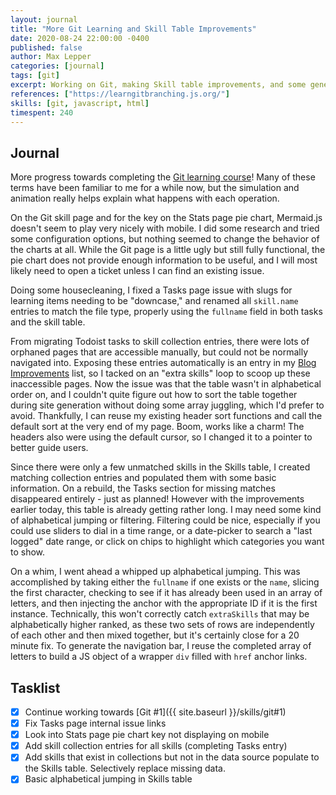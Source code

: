 ```yaml
---
layout: journal
title: "More Git Learning and Skill Table Improvements"
date: 2020-08-24 22:00:00 -0400
published: false
author: Max Lepper
categories: [journal]
tags: [git]
excerpt: Working on Git, making Skill table improvements, and some general housecleaning
references: ["https://learngitbranching.js.org/"]
skills: [git, javascript, html]
timespent: 240
---
```


## Journal

More progress towards completing the [Git learning course]({{page.references[0]}})! Many of these terms have been familiar to me for a while now, but the simulation and animation really helps explain what happens with each operation.

On the Git skill page and for the key on the Stats page pie chart, Mermaid.js doesn't seem to play very nicely with mobile. I did some research and tried some configuration options, but nothing seemed to change the behavior of the charts at all. While the Git page is a little ugly but still fully functional, the pie chart does not provide enough information to be useful, and I will most likely need to open a ticket unless I can find an existing issue.

Doing some housecleaning, I fixed a Tasks page issue with slugs for learning items needing to be "downcase," and renamed all `skill.name` entries to match the file type, properly using the `fullname` field in both tasks and the skill table.

From migrating Todoist tasks to skill collection entries, there were lots of orphaned pages that are accessible manually, but could not be normally navigated into. Exposing these entries automatically is an entry in my [Blog Improvements]({{site.baseurl}}/todo#improvements) list, so I tacked on an "extra skills" loop to scoop up these inaccessible pages. Now the issue was that the table wasn't in alphabetical order on, and I couldn't quite figure out how to sort the table together during site generation without doing some array juggling, which I'd prefer to avoid. Thankfully, I can reuse my existing header sort functions and call the default sort at the very end of my page. Boom, works like a charm! The headers also were using the default cursor, so I changed it to a pointer to better guide users.

Since there were only a few unmatched skills in the Skills table, I created matching collection entries and populated them with some basic information. On a rebuild, the Tasks section for missing matches disappeared entirely - just as planned! However with the improvements earlier today, this table is already getting rather long. I may need some kind of alphabetical jumping or filtering. Filtering could be nice, especially if you could use sliders to dial in a time range, or a date-picker to search a "last logged" date range, or click on chips to highlight which categories you want to show.

On a whim, I went ahead a whipped up alphabetical jumping. This was accomplished by taking either the `fullname` if one exists or the `name`, slicing the first character, checking to see if it has already been used in an array of letters, and then injecting the anchor with the appropriate ID if it is the first instance. Technically, this won't correctly catch `extraSkills` that may be alphabetically higher ranked, as these two sets of rows are independently of each other and then mixed together, but it's certainly close for a 20 minute fix. To generate the navigation bar, I reuse the completed array of letters to build a JS object of a wrapper `div` filled with `href` anchor links.

## Tasklist

- [X] Continue working towards [Git #1]({{ site.baseurl }}/skills/git#1)
- [x] Fix Tasks page internal issue links
- [x] Look into Stats page pie chart key not displaying on mobile
- [x] Add skill collection entries for all skills (completing Tasks entry)
- [x] Add skills that exist in collections but not in the data source populate to the Skills table. Selectively replace missing data.
- [x] Basic alphabetical jumping in Skills table